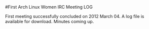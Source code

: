 #First Arch Linux Women IRC Meeting LOG

First meeting successfully concluded on 2012 March 04. A log file is
available for download. Minutes coming up.
